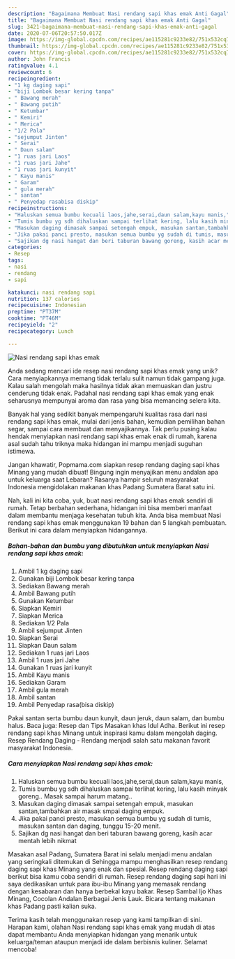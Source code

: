 ```yaml
---
description: "Bagaimana Membuat Nasi rendang sapi khas emak Anti Gagal"
title: "Bagaimana Membuat Nasi rendang sapi khas emak Anti Gagal"
slug: 3421-bagaimana-membuat-nasi-rendang-sapi-khas-emak-anti-gagal
date: 2020-07-06T20:57:50.017Z
image: https://img-global.cpcdn.com/recipes/ae115281c9233e82/751x532cq70/nasi-rendang-sapi-khas-emak-foto-resep-utama.jpg
thumbnail: https://img-global.cpcdn.com/recipes/ae115281c9233e82/751x532cq70/nasi-rendang-sapi-khas-emak-foto-resep-utama.jpg
cover: https://img-global.cpcdn.com/recipes/ae115281c9233e82/751x532cq70/nasi-rendang-sapi-khas-emak-foto-resep-utama.jpg
author: John Francis
ratingvalue: 4.1
reviewcount: 6
recipeingredient:
- "1 kg daging sapi"
- "biji Lombok besar kering tanpa"
- " Bawang merah"
- " Bawang putih"
- " Ketumbar"
- " Kemiri"
- " Merica"
- "1/2 Pala"
- "sejumput Jinten"
- " Serai"
- " Daun salam"
- "1 ruas jari Laos"
- "1 ruas jari Jahe"
- "1 ruas jari kunyit"
- " Kayu manis"
- " Garam"
- " gula merah"
- " santan"
- " Penyedap rasabisa diskip"
recipeinstructions:
- "Haluskan semua bumbu kecuali laos,jahe,serai,daun salam,kayu manis,"
- "Tumis bumbu yg sdh dihaluskan sampai terlihat kering, lalu kasih minyak goreng.. Masak sampai harum matang.."
- "Masukan daging dimasak sampai setengah empuk, masukan santan,tambahkan air masak smpai daging empuk."
- "Jika pakai panci presto, masukan semua bumbu yg sudah di tumis, masukan santan dan daging, tunggu 15-20 menit."
- "Sajikan dg nasi hangat dan beri taburan bawang goreng, kasih acar mentah lebih nikmat"
categories:
- Resep
tags:
- nasi
- rendang
- sapi

katakunci: nasi rendang sapi 
nutrition: 137 calories
recipecuisine: Indonesian
preptime: "PT37M"
cooktime: "PT46M"
recipeyield: "2"
recipecategory: Lunch

---
```



![Nasi rendang sapi khas emak](https://img-global.cpcdn.com/recipes/ae115281c9233e82/751x532cq70/nasi-rendang-sapi-khas-emak-foto-resep-utama.jpg)

Anda sedang mencari ide resep nasi rendang sapi khas emak yang unik? Cara menyiapkannya memang tidak terlalu sulit namun tidak gampang juga. Kalau salah mengolah maka hasilnya tidak akan memuaskan dan justru cenderung tidak enak. Padahal nasi rendang sapi khas emak yang enak seharusnya mempunyai aroma dan rasa yang bisa memancing selera kita.

Banyak hal yang sedikit banyak mempengaruhi kualitas rasa dari nasi rendang sapi khas emak, mulai dari jenis bahan, kemudian pemilihan bahan segar, sampai cara membuat dan menyajikannya. Tak perlu pusing kalau hendak menyiapkan nasi rendang sapi khas emak enak di rumah, karena asal sudah tahu triknya maka hidangan ini mampu menjadi suguhan istimewa.

Jangan khawatir, Popmama.com siapkan resep rendang daging sapi khas Minang yang mudah dibuat! Bingung ingin menyajikan menu andalan apa untuk keluarga saat Lebaran? Rasanya hampir seluruh masyarakat Indonesia mengidolakan makanan khas Padang Sumatera Barat satu ini.


Nah, kali ini kita coba, yuk, buat nasi rendang sapi khas emak sendiri di rumah. Tetap berbahan sederhana, hidangan ini bisa memberi manfaat dalam membantu menjaga kesehatan tubuh kita. Anda bisa membuat Nasi rendang sapi khas emak menggunakan 19 bahan dan 5 langkah pembuatan. Berikut ini cara dalam menyiapkan hidangannya.

<!--inarticleads1-->

##### Bahan-bahan dan bumbu yang dibutuhkan untuk menyiapkan Nasi rendang sapi khas emak:

1. Ambil 1 kg daging sapi
1. Gunakan biji Lombok besar kering tanpa
1. Sediakan  Bawang merah
1. Ambil  Bawang putih
1. Gunakan  Ketumbar
1. Siapkan  Kemiri
1. Siapkan  Merica
1. Sediakan 1/2 Pala
1. Ambil sejumput Jinten
1. Siapkan  Serai
1. Siapkan  Daun salam
1. Sediakan 1 ruas jari Laos
1. Ambil 1 ruas jari Jahe
1. Gunakan 1 ruas jari kunyit
1. Ambil  Kayu manis
1. Sediakan  Garam
1. Ambil  gula merah
1. Ambil  santan
1. Ambil  Penyedap rasa(bisa diskip)


Pakai santan serta bumbu daun kunyit, daun jeruk, daun salam, dan bumbu halus. Baca juga: Resep dan Tips Masakan khas Idul Adha. Berikut ini resep rendang sapi khas Minang untuk inspirasi kamu dalam mengolah daging. Resep Rendang Daging - Rendang menjadi salah satu makanan favorit masyarakat Indonesia. 

<!--inarticleads2-->

##### Cara menyiapkan Nasi rendang sapi khas emak:

1. Haluskan semua bumbu kecuali laos,jahe,serai,daun salam,kayu manis,
1. Tumis bumbu yg sdh dihaluskan sampai terlihat kering, lalu kasih minyak goreng.. Masak sampai harum matang..
1. Masukan daging dimasak sampai setengah empuk, masukan santan,tambahkan air masak smpai daging empuk.
1. Jika pakai panci presto, masukan semua bumbu yg sudah di tumis, masukan santan dan daging, tunggu 15-20 menit.
1. Sajikan dg nasi hangat dan beri taburan bawang goreng, kasih acar mentah lebih nikmat


Masakan asal Padang, Sumatera Barat ini selalu menjadi menu andalan yang seringkali ditemukan di Sehingga mampu menghasilkan resep rendang daging sapi khas Minang yang enak dan spesial. Resep rendang daging sapi berikut bisa kamu coba sendiri di rumah. Resep rendang daging sapi hari ini saya dedikasikan untuk para ibu-ibu Minang yang memasak rendang dengan kesabaran dan hanya berbekal kayu bakar. Resep Sambal Ijo Khas Minang, Cocolan Andalan Berbagai Jenis Lauk. Bicara tentang makanan khas Padang pasti kalian suka. 

Terima kasih telah menggunakan resep yang kami tampilkan di sini. Harapan kami, olahan Nasi rendang sapi khas emak yang mudah di atas dapat membantu Anda menyiapkan hidangan yang menarik untuk keluarga/teman ataupun menjadi ide dalam berbisnis kuliner. Selamat mencoba!
